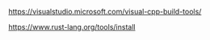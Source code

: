 https://visualstudio.microsoft.com/visual-cpp-build-tools/

https://www.rust-lang.org/tools/install
